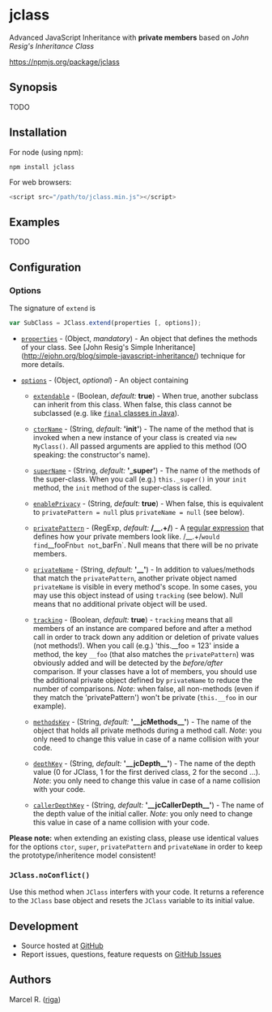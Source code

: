 # **jclass**

Advanced JavaScript Inheritance with **private members** based on *John Resig's Inheritance Class*

https://npmjs.org/package/jclass


## Synopsis

TODO


## Installation

For node (using npm):

```console
npm install jclass
```

For web browsers:

```javascript
<script src="/path/to/jclass.min.js"></script>
```


## Examples

TODO


## Configuration

### Options
The signature of `extend` is

```javascript
var SubClass = JClass.extend(properties [, options]);
```
* [`properties`](https://github.com/riga/jclass/blob/master/lib/jclass.js#L101)
\- (Object, *mandatory*)
\- An object that defines the methods of your class. See [John Resig's Simple Inheritance]
(http://ejohn.org/blog/simple-javascript-inheritance/) technique for more details.

* [`options`](https://github.com/riga/jclass/blob/master/lib/jclass.js#L101)
\- (Object, *optional*)
\- An object containing
    * [`extendable`](https://github.com/riga/jclass/blob/master/lib/jclass.js#L345)
    \- (Boolean, *default:* **true**)
    \- When true, another subclass can inherit from this class. When false, this class cannot be
    subclassed (e.g. like [`final` classes in Java](http://en.wikipedia.org/wiki/Final_(Java))).

    * [`ctorName`](https://github.com/riga/jclass/blob/master/lib/jclass.js#L335)
    \- (String, *default:* **'init'**)
    \- The name of the method that is invoked when a new instance of your class is created via
    `new MyClass()`. All passed arguments are applied to this method (OO speaking: the constructor's
    name).

    * [`superName`](https://github.com/riga/jclass/blob/master/lib/jclass.js#L149)
    \- (String, *default:* **'\_super'**)
    \- The name of the methods of the super-class.
    When you call (e.g.) `this._super()` in your `init` method, the `init` method of the super-class
    is called.

    * [`enablePrivacy`](https://github.com/riga/jclass/blob/master/lib/jclass.js#L109)
    \- (String, *default:* **true**)
    \- When false, this is equivalent to `privatePattern = null` plus `privateName = null` (see
    below).

    * [`privatePattern`](https://github.com/riga/jclass/blob/master/lib/jclass.js#L307)
    \- (RegExp, *default:* **/\_\_.+/**)
    \- A [regular expression](http://en.wikipedia.org/wiki/Regular_expression) that defines how your
    private members look like. /\_\_.+/` would find `__fooFn` but not `_barFn`. Null means that
    there will be no private members.

    * [`privateName`](https://github.com/riga/jclass/blob/master/lib/jclass.js#L155)
    \- (String, *default:* **'\_\_'**)
    \- In addition to values/methods that match the `privatePattern`, another private object named
    `privateName` is visible in every method's scope. In some cases, you may use this object instead
    of using `tracking` (see below). Null means that no additional private object will be used.

    * [`tracking`](https://github.com/riga/jclass/blob/master/lib/jclass.js#L212)
    \- (Boolean, *default:* **true**)
    \- `tracking` means that all members of an instance are compared before and after a method call
    in order to track down any addition or deletion of private values (not methods!). When you call
    (e.g.) 'this.\_\_foo = 123' inside a method, the key `__foo` (that also matches the
    `privatePattern`) was obviously added and will be detected by the *before/after* comparison. If
    your classes have a lot of members, you should use the additional private object defined by
    `privateName` to reduce the number of comparisons. *Note*: when false, all non-methods (even if
    they match the 'privatePattern') won't be private (`this.__foo` in our example).

    * [`methodsKey`](https://github.com/riga/jclass/blob/master/lib/jclass.js#L177)
    \- (String, *default:* **'\_\_jcMethods\_\_'**)
    \- The name of the object that holds all private methods during a method call. *Note*: you only
    need to change this value in case of a name collision with your code.

    * [`depthKey`](https://github.com/riga/jclass/blob/master/lib/jclass.js#L124)
    \- (String, *default:* **'\_\_jcDepth\_\_'**)
    \- The name of the depth value (0 for JClass, 1 for the first derived class, 2 for the second
    ...). *Note*: you only need to change this value in case of a name collision with your code.

    * [`callerDepthKey`](https://github.com/riga/jclass/blob/master/lib/jclass.js#L161)
    \- (String, *default:* **'\_\_jcCallerDepth\_\_'**)
    \- The name of the depth value of the initial caller. *Note*: you only need to change this value
    in case of a name collision with your code.

**Please note:** when extending an existing class, please use identical values for the options
`ctor`, `super`, `privatePattern` and `privateName` in order to keep the prototype/inheritence model
consistent!

### `JClass.noConflict()`
Use this method when `JClass` interfers with your code. It returns a reference to the `JClass` base
object and resets the `JClass` variable to its initial value.


## Development

- Source hosted at [GitHub](https://github.com/riga/jclass)
- Report issues, questions, feature requests on
[GitHub Issues](https://github.com/riga/jclass/issues)


## Authors

Marcel R. ([riga](https://github.com/riga))
